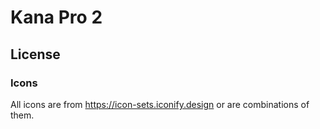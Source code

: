 # Kana Pro 2


## License

### Icons

All icons are from https://icon-sets.iconify.design or are combinations of them.
